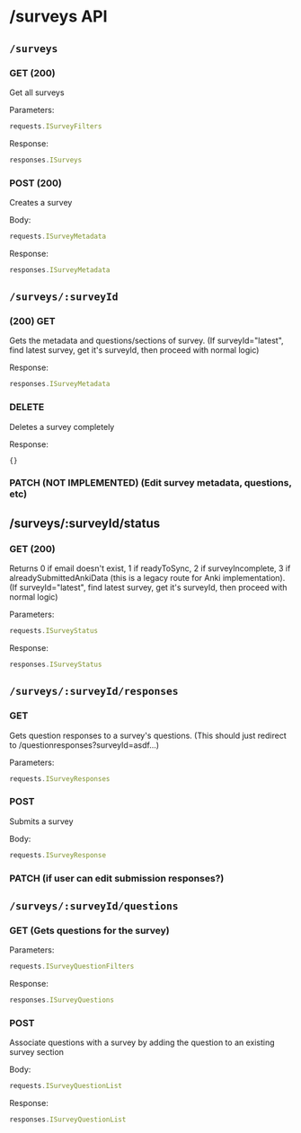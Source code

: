 # /surveys API

## `/surveys`

### GET (200)

Get all surveys

Parameters:

```ts
requests.ISurveyFilters
```

Response:

```ts
responses.ISurveys
```

### POST (200)

Creates a survey

Body:

```ts
requests.ISurveyMetadata
```

Response:

```ts
responses.ISurveyMetadata
```


## `/surveys/:surveyId`

### (200) GET

Gets the metadata and questions/sections of survey. (If surveyId="latest", find latest survey, get it's surveyId, then proceed with normal logic)

Response:

```ts
responses.ISurveyMetadata
```

### DELETE

Deletes a survey completely

Response:
```
{}
```

### PATCH (NOT IMPLEMENTED) (Edit survey metadata, questions, etc)

## /surveys/:surveyId/status

### GET (200)

Returns 0 if email doesn't exist, 1 if readyToSync, 2 if surveyIncomplete, 3 if alreadySubmittedAnkiData (this is a legacy route for Anki implementation). (If surveyId="latest", find latest survey, get it's surveyId, then proceed with normal logic)

Parameters:
```ts
requests.ISurveyStatus
```

Response:
```ts
responses.ISurveyStatus
```

## `/surveys/:surveyId/responses`

### GET

Gets question responses to a survey's questions. (This should just redirect to /questionresponses?surveyId=asdf...)

Parameters:
```ts
requests.ISurveyResponses
```

### POST

Submits a survey

Body:
```ts
requests.ISurveyResponse
```

### PATCH (if user can edit submission responses?)

## `/surveys/:surveyId/questions`

### GET (Gets questions for the survey)

Parameters:
```ts
requests.ISurveyQuestionFilters
```

Response:
```ts
responses.ISurveyQuestions
```

### POST

Associate questions with a survey by adding the question to an existing survey section

Body:
```ts
requests.ISurveyQuestionList
```

Response:
```ts
responses.ISurveyQuestionList
```
